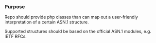
### Purpose

Repo should provide php classes than can map out a user-friendly interpretation of a certain ASN.1 structure.

Supported structures should be based on the official ASN.1 modules, e.g. IETF RFCs.
